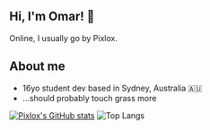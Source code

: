 ## Hi, I'm Omar! 👋
Online, I usually go by Pixlox.

## About me
- 16yo student dev based in Sydney, Australia 🇦🇺
- ...should probably touch grass more

[![Pixlox's GitHub stats](https://github-readme-stats.vercel.app/api?username=pixlox)](https://github.com/anuraghazra/github-readme-stats) ![Top Langs](https://github-readme-stats.vercel.app/api/top-langs/?username=pixlox&hide_progress=false&layout=donut)

